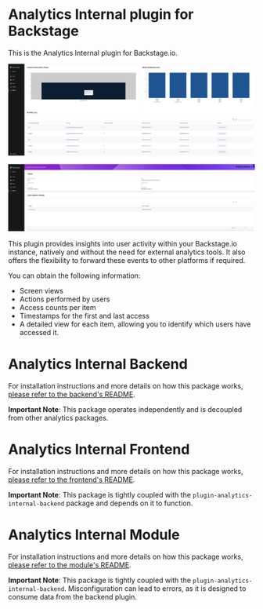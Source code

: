 # Analytics Internal plugin for Backstage

This is the Analytics Internal plugin for Backstage.io.

![Analytics Example](../../docs/images/screen-example.png)

![Analytics Detail Example](../../docs/images/screen-detail-example.png)

This plugin provides insights into user activity within your Backstage.io instance, natively and without the need for external analytics tools. It also offers the flexibility to forward these events to other platforms if required.

You can obtain the following information:
 - Screen views
 - Actions performed by users
 - Access counts per item
 - Timestamps for the first and last access
 - A detailed view for each item, allowing you to identify which users have accessed it.

# Analytics Internal Backend

For installation instructions and more details on how this package works, [please refer to the backend's README](./backend/README.md).

**Important Note**: This package operates independently and is decoupled from other analytics packages.

# Analytics Internal Frontend

For installation instructions and more details on how this package works, [please refer to the frontend's README](./frontend/README.md).

**Important Note**: This package is tightly coupled with the `plugin-analytics-internal-backend` package and depends on it to function.

# Analytics Internal Module

For installation instructions and more details on how this package works, [please refer to the module's README](./module/README.md).

**Important Note**: This package is tightly coupled with the `plugin-analytics-internal-backend`. Misconfiguration can lead to errors, as it is designed to consume data from the backend plugin.